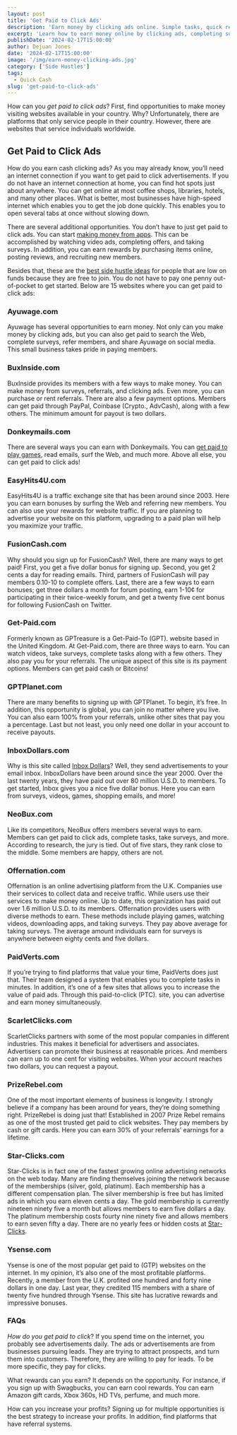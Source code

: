 ```yaml
---
layout: post
title: 'Get Paid to Click Ads'
description: 'Earn money by clicking ads online. Simple tasks, quick rewards. No special skills needed. Start now and get paid to visit websites.'
excerpt: 'Learn how to earn money online by clicking ads, completing surveys, and watching videos. Discover legitimate platforms that pay for simple online tasks.'
publishDate: '2024-02-17T15:00:00'
author: Dejuan Jones
date: '2024-02-17T15:00:00'
image: '/img/earn-money-clicking-ads.jpg'
category: ['Side Hustles']
tags:
  - Quick Cash
slug: 'get-paid-to-click-ads'
---
```


How can you _get paid to click ads_? First, find opportunities to make money visiting websites available in your country. Why? Unfortunately, there are platforms that only service people in their country. However, there are websites that service individuals worldwide.

## Get Paid to Click Ads

How do you earn cash clicking ads? As you may already know, you’ll need an internet connection if you want to get paid to click advertisements. If you do not have an internet connection at home, you can find hot spots just about anywhere. You can get online at most coffee shops, libraries, hotels, and many other places. What is better, most businesses have high-speed internet which enables you to get the job done quickly. This enables you to open several tabs at once without slowing down.

There are several additional opportunities. You don’t have to just get paid to click ads. You can start [making money from apps](/blog/money-making-apps). This can be accomplished by watching video ads, completing offers, and taking surveys. In addition, you can earn rewards by purchasing items online, posting reviews, and recruiting new members.

Besides that, these are the [best side hustle ideas](/blog/creative-side-hustles) for people that are low on funds because they are free to join. You do not have to pay one penny out-of-pocket to get started. Below are 15 websites where you can get paid to click ads:

### Ayuwage.com

Ayuwage has several opportunities to earn money. Not only can you make money by clicking ads, but you can also get paid to search the Web, complete surveys, refer members, and share Ayuwage on social media. This small business takes pride in paying members.

### BuxInside.com

BuxInside provides its members with a few ways to make money. You can make money from surveys, referrals, and clicking ads. Even more, you can purchase or rent referrals. There are also a few payment options. Members can get paid through PayPal, Coinbase (Crypto., AdvCash), along with a few others. The minimum amount for payout is two dollars.

### Donkeymails.com

There are several ways you can earn with Donkeymails. You can [get paid to play games](/blog/play-games-for-cash), read emails, surf the Web, and much more. Above all else, you can get paid to click ads!

### EasyHits4U.com

EasyHits4U is a traffic exchange site that has been around since 2003. Here you can earn bonuses by surfing the Web and referring new members. You can also use your rewards for website traffic. If you are planning to advertise your website on this platform, upgrading to a paid plan will help you maximize your traffic.

### FusionCash.com

Why should you sign up for FusionCash? Well, there are many ways to get paid! First, you get a five dollar bonus for signing up. Second, you get 2 cents a day for reading emails. Third, partners of FusionCash will pay members 0.10-10 to complete offers. Last, there are a few ways to earn bonuses; get three dollars a month for forum posting, earn 1-10¢ for participating in their twice-weekly forum, and get a twenty five cent bonus for following FusionCash on Twitter.

### Get-Paid.com

Formerly known as GPTreasure is a Get-Paid-To (GPT). website based in the United Kingdom. At Get-Paid.com, there are three ways to earn. You can watch videos, take surveys, complete tasks along with a few others. They also pay you for your referrals. The unique aspect of this site is its payment options. Members can get paid cash or Bitcoins!

### GPTPlanet.com

There are many benefits to signing up with GPTPlanet. To begin, it’s free. In addition, this opportunity is global, you can join no matter where you live. You can also earn 100% from your referrals, unlike other sites that pay you a percentage. Last but not least, you only need one dollar in your account to receive payouts.

### InboxDollars.com

Why is this site called [Inbox Dollars](https://www.inboxdollars.com?rb=106454892&ref_src=link)? Well, they send advertisements to your email inbox. InboxDollars have been around since the year 2000. Over the last twenty years, they have paid out over 80 million U.S.D. to members. To get started, Inbox gives you a nice five dollar bonus. Here you can earn from surveys, videos, games, shopping emails, and more!

### NeoBux.com

Like its competitors, NeoBux offers members several ways to earn. Members can get paid to click ads, complete tasks, take surveys, and more. According to research, the jury is tied. Out of five stars,
they rank close to the middle. Some members are happy, others are not.

### Offernation.com

Offernation is an online advertising platform from the U.K. Companies use their services to collect data and receive traffic. While users use their services to make money online. Up to date, this organization has paid out over 1.6 million U.S.D. to its members. Offernation provides users with diverse methods to earn. These methods include playing games, watching videos, downloading apps, and taking surveys. They pay above average for taking surveys. The average amount individuals earn for surveys is anywhere between eighty cents and five dollars.

### PaidVerts.com

If you’re trying to find platforms that value your time, PaidVerts does just that. Their team designed a system that enables you to complete tasks in minutes. In addition, it’s one of a few sites that allows you to increase the value of paid ads. Through this paid-to-click (PTC). site, you can advertise and earn money simultaneously.

### ScarletClicks.com

ScarletClicks partners with some of the most popular companies in different industries. This makes it beneficial for advertisers and associates. Advertisers can promote their business at reasonable prices. And members can earn up to one cent for visiting websites. When your account reaches two dollars, you can request a payout.

### PrizeRebel.com

One of the most important elements of business is longevity. I strongly believe if a company has been around for years, they’re doing something right. PrizeRebel is doing just that! Established in 2007 Prize Rebel remains as one of the most trusted get paid to click websites. They pay members by cash or gift cards. Here you can earn 30% of your referrals’ earnings for a lifetime.

### Star-Clicks.com

Star-Clicks is in fact one of the fastest growing online advertising networks on the web today. Many are finding themselves joining the network because of the memberships (silver, gold, platinum). Each membership has a different compensation plan. The silver membership is free but has limited ads in which you earn eleven cents a day. The gold membership is currently nineteen ninety five a month but allows members to earn five dollars a day. The platinum membership costs fourty nine ninety five and allows members to earn seven fifty a day. There are no yearly fees or hidden costs at [Star-Clicks](http://www.star-clicks.com/?ref=51359815).

### Ysense.com

Ysense is one of the most popular get paid to (GTP) websites on the internet. In my opinion, it’s also one of the most profitable platforms. Recently, a member from the U.K. profited one hundred and forty nine dollars in one day. Last year, they credited 115 members with a share of twenty five hundred through Ysense. This site has lucrative rewards and impressive bonuses.

### FAQs

_How do you get paid to click_? If you spend time on the internet, you probably see advertisements daily. The ads or advertisements are from businesses pursuing leads. They are trying to attract prospects, and turn them into customers. Therefore, they are willing to pay for leads. To be more specific, they pay for clicks.

What rewards can you earn? It depends on the opportunity. For instance, if you sign up with Swagbucks, you can earn cool rewards. You can earn Amazon gift cards, Xbox 360s, HD TVs, perfume, and much more.

How can you increase your profits? Signing up for multiple opportunities is the best strategy to increase your profits. In addition, find platforms that have referral systems.
